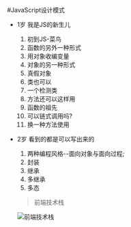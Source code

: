 #JavaScript设计模式
* 1岁 我是JS的新生儿
    1. 初到JS-菜鸟
    2. 函数的另外一种形式
    3. 用对象收编变量
    4. 对象的另一种形式
    5. 真假对象
    6. 类也可以
    7. 一个检测类
    8. 方法还可以这样用
    9. 函数的祖先
    10. 可以链式调用吗?
    11. 换一种方法使用
* 2岁 看到的都是可以写出来的
    1. 两种编程风格--面向对象与面向过程;
    2. 封装
    3. 继承
    4. 多继承
    5. 多态

    > 前端技术栈

    ![前端技术栈](WechatIMG.png)